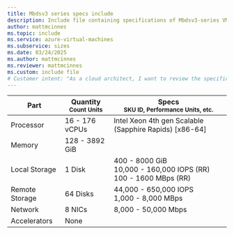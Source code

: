 ```yaml
---
title: Mbdsv3 series specs include
description: Include file containing specifications of Mbdsv3-series VM sizes.
author: mattmcinnes
ms.topic: include
ms.service: azure-virtual-machines
ms.subservice: sizes
ms.date: 03/24/2025
ms.author: mattmcinnes
ms.reviewer: mattmcinnes
ms.custom: include file
# Customer intent: "As a cloud architect, I want to review the specifications of Mbdsv3-series VMs, so that I can select the appropriate VM size for my workload requirements."
---
```

| Part | Quantity <br><sup>Count Units | Specs <br><sup>SKU ID, Performance Units, etc.  |
|---|---|---|
| Processor      | 16 - 176 vCPUs       | Intel Xeon 4th gen Scalable (Sapphire Rapids) [x86-64]                   |
| Memory         | 128 - 3892 GiB          |                      |
| Local Storage  | 1 Disk           | 400 - 8000 GiB <br>10,000 - 160,000 IOPS (RR) <br>100 - 1600 MBps (RR)                   |
| Remote Storage | 64 Disks    | 44,000 - 650,000 IOPS <br>1,000 - 8,000 MBps |
| Network        | 8 NICs          | 8,000 - 50,000 Mbps              |
| Accelerators   | None              |                       |
